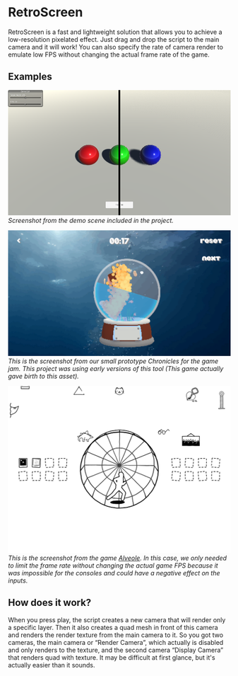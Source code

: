 # RetroScreen
RetroScreen is a fast and lightweight solution that allows you to achieve a low-resolution pixelated effect. Just drag and drop the script to the main camera and it will work! You can also specify the rate of camera render to emulate low FPS without changing the actual frame rate of the game.

## Examples
![Demo scene](https://github.com/Mufalder/unity-retroscreen/raw/main/screen1.png)
*Screenshot from the demo scene included in the project.*

![Chronicles](https://github.com/Mufalder/unity-retroscreen/raw/main/screen2.png)
*This is the screenshot from our small prototype Chronicles for the game jam. This project was using early versions of this tool (This game actually gave birth to this asset).*

![Alveole](https://github.com/Mufalder/unity-retroscreen/raw/main/screen3.png)
*This is the screenshot from the game [Alveole](https://store.steampowered.com/app/988930/Alveole/). In this case, we only needed to limit the frame rate without changing the actual game FPS because it was impossible for the consoles and could have a negative effect on the inputs.*

## How does it work?
When you press play, the script creates a new camera that will render only a specific layer. Then it also creates a quad mesh in front of this camera and renders the render texture from the main camera to it. So you got two cameras, the main camera or “Render Camera”, which actually is disabled and only renders to the texture, and the second camera “Display Camera” that renders quad with texture. It may be difficult at first glance, but it's actually easier than it sounds.

